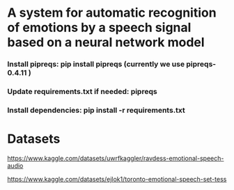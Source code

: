 # A system for automatic recognition of emotions by a speech signal based on a neural network model

### Install pipreqs: pip install pipreqs (currently we use pipreqs-0.4.11 )
### Update requirements.txt if needed: pipreqs
### Install dependencies: pip install -r requirements.txt

# Datasets

https://www.kaggle.com/datasets/uwrfkaggler/ravdess-emotional-speech-audio

https://www.kaggle.com/datasets/ejlok1/toronto-emotional-speech-set-tess

